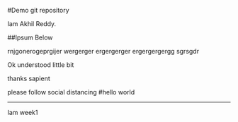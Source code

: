 #Demo git repository

Iam Akhil Reddy.

##Ipsum Below

rnjgonerogeprgijer wergerger
ergergerger
ergergergergg
sgrsgdr


Ok understood little bit

thanks sapient

please follow social distancing 
#hello world


-------------------------
Iam week1 